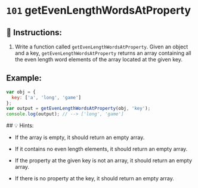 # `101` getEvenLengthWordsAtProperty

## 📝 Instructions:

1. Write a function called `getEvenLengthWordsAtProperty`. Given an object and a key, `getEvenLengthWordsAtProperty` returns an array containing all the even length word elements of the array located at the given key.

## Example:

```js
var obj = {
  key: ['a', 'long', 'game']
};
var output = getEvenLengthWordsAtProperty(obj, 'key');
console.log(output); // --> ['long', 'game']
```

## 💡 Hints:

+ If the array is empty, it should return an empty array.

+ If it contains no even length elements, it should return an empty array.

+ If the property at the given key is not an array, it should return an empty array.

+ If there is no property at the key, it should return an empty array.
